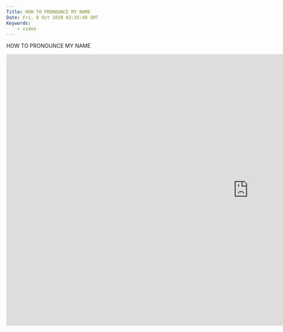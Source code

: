 ```yaml
---
Title: HOW TO PRONOUNCE MY NAME
Date: Fri, 8 Oct 2010 02:35:49 GMT
Keywords:
    - video
---
```


HOW TO PRONOUNCE MY NAME

<iframe src="http://player.vimeo.com/video/15973857?badge=0&amp;color=ffffff&amp;autoplay=1" width="1280" height="720" frameborder="0" webkitAllowFullScreen mozallowfullscreen allowFullScreen></iframe>